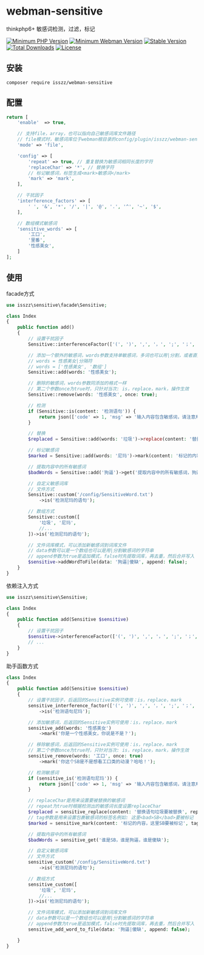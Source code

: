 # webman-sensitive
thinkphp6+ 敏感词检测，过滤，标记

<p>
    <a href="https://packagist.org/packages/isszz/webman-sensitive"><img src="https://img.shields.io/badge/php->=8.0-8892BF.svg" alt="Minimum PHP Version"></a>
    <a href="https://packagist.org/packages/isszz/webman-sensitive"><img src="https://img.shields.io/badge/webman->=1.4.x-8892BF.svg" alt="Minimum Webman Version"></a>
    <a href="https://packagist.org/packages/isszz/webman-sensitive"><img src="https://poser.pugx.org/isszz/webman-sensitive/v/stable" alt="Stable Version"></a>
    <a href="https://packagist.org/packages/isszz/webman-sensitive"><img src="https://poser.pugx.org/isszz/webman-sensitive/downloads" alt="Total Downloads"></a>
    <a href="https://packagist.org/packages/isszz/webman-sensitive"><img src="https://poser.pugx.org/isszz/webman-sensitive/license" alt="License"></a>
</p>

## 安装

```shell
composer require isszz/webman-sensitive
```

## 配置
```php
return [
    'enable'  => true,

    // 支持file，array，也可以指向自己敏感词库文件路径
    // file模式时，敏感词库位于webman根目录的config/plugin/isszz/webman-sensitive/SensitiveWord.txt，也可以指向自定义的词库文件路径
    'mode' => 'file',

    'config' => [
        'repeat' => true, // 重复替换为敏感词相同长度的字符
        'replaceChar' => '*', // 替换字符
        // 标记敏感词，标签生成<mark>敏感词</mark>
        'mark' => 'mark', 
    ],

    // 干扰因子
    'interference_factors' => [
        ' ', '&', '*', '/', '|', '@', '.', '^', '~', '$',
    ],

    // 数组模式敏感词
    'sensitive_words' => [
        '工口',
        '里番',
        '性感美女',
    ]
];

```

## 使用

facade方式
```php
use isszz\sensitive\facade\Sensitive;

class Index
{
    public function add()
    {
        // 设置干扰因子
        Sensitive::interferenceFactor(['(', ')', ',', '，', ';', '；', '。']);

        // 添加一个额外的敏感词，words参数支持单敏感词，多词也可以用|分割，或者直接传入多个敏感词数组
        // words = 性感美女|分隔符
        // words = ['性感美女', '数组']
        Sensitive::add(words: '性感美女');

        // 删除的敏感词，words参数同添加的格式一样
        // 第二个参数once为true时，只针对当次: is，replace，mark，操作生效
        Sensitive::remove(words: '性感美女', once: true);

        // 检测
        if (Sensitive::is(content: '检测语句')) {
            return json(['code' => 1, 'msg' => '输入内容包含敏感词，请注意用词。']);
        }

        // 替换
        $replaced = Sensitive::add(words: '垃圾')->replace(content: '替换语句垃圾要被替换', replaceChar: '*', repeat: false);

        // 标记敏感词
        $marked = Sensitive::add(words: '尼玛')->mark(content: '标记的内容，这里尼玛要被标记', tag: 'bad');

        // 提取内容中的所有敏感词
        $badWords = Sensitive::add('狗逼')->get('提取内容中的所有敏感词，狗逼，还有SB都会被提取');

        // 自定义敏感词库
        // 文件方式
        Sensitive::custom('/config/SensitiveWord.txt')
            ->is('检测尼玛的语句');

        // 数组方式
        Sensitive::custom([
            '垃圾', '尼玛', 
            //...
        ])->is('检测尼玛的语句');

        // 文件词库模式，可以添加新敏感词到词库文件
        // data参数可以是一个数组也可以是用|分割敏感词的字符串
        // append参数为true是追加模式，false时先提取词库，再去重，然后合并写入
        $sensitive->addWordToFile(data: '狗逼|傻缺', append: false);
    }
}

```
依赖注入方式
```php
use isszz\sensitive\Sensitive;

class Index
{
    public function add(Sensitive $sensitive)
    {
        // 设置干扰因子
        $sensitive->interferenceFactor(['(', ')', ',', '，', ';', '；', '。']);
        // ...
    }
}
```
助手函数方式
```php
class Index
{
    public function add(Sensitive $sensitive)
    {
        // 设置干扰因子，后返回的Sensitive实例可使用：is，replace，mark
        sensitive_interference_factor(['(', ')', ',', '，', ';', '；', '。'])
            ->is('检测语句尼玛');

        // 添加敏感词，后返回的Sensitive实例可使用：is，replace，mark
        sensitive_add(words: '性感美女')
            ->mark('你是一个性感美女，你说是不是？');

        // 移除敏感词，后返回的Sensitive实例可使用：is，replace，mark
        // 第二个参数once为true时，只针对当次: is，replace，mark，操作生效
        sensitive_remove(words: '工口', once: true)
            ->mark('你这个SB是不是想看工口类的动漫？哈哈！');

        // 检测敏感词
        if (sensitive_is('检测语句尼玛')) {
            return json(['code' => 1, 'msg' => '输入内容包含敏感词，请注意用词。']);
        }

        // replaceChar是用来设置要被替换的敏感词
        // repeat为true时根据检测出的敏感词长度设置replaceChar
        $replaced = sensitive_replace(content: '替换语句垃圾要被替换', replaceChar: '*', repeat: true);
        // tag参数是用来设置包裹敏感词的标签名例如: 这里<bad>SB</bad>要被标记
        $marked = sensitive_mark(content: '标记的内容，这里SB要被标记', tag: 'bad');

        // 提取内容中的所有敏感词
        $badWords = sensitive_get('谁是SB，谁是狗逼，谁是傻缺');

        // 自定义敏感词库
        // 文件方式
        sensitive_custom('/config/SensitiveWord.txt')
            ->is('检测尼玛的语句');

        // 数组方式
        sensitive_custom([
            '垃圾', '尼玛', 
            //...
        ])->is('检测尼玛的语句');

        // 文件词库模式，可以添加新敏感词到词库文件
        // data参数可以是一个数组也可以是用|分割敏感词的字符串
        // append参数为true是追加模式，false时先提取词库，再去重，然后合并写入
        sensitive_add_word_to_file(data: '狗逼|傻缺', append: false);

    }
}
```